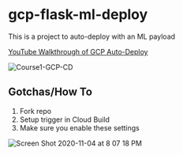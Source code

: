 # gcp-flask-ml-deploy
This is a project to auto-deploy with an ML payload


[YouTube Walkthrough of GCP Auto-Deploy](https://www.youtube.com/watch?v=_TfWdOvQXwU)


![Course1-GCP-CD](https://user-images.githubusercontent.com/58792/107860077-64d04b00-6e0b-11eb-8cf2-7cce40496a46.jpg)


## Gotchas/How To

1.  Fork repo
2.  Setup trigger in Cloud Build
3. Make sure you enable these settings

![Screen Shot 2020-11-04 at 8 07 18 PM](https://user-images.githubusercontent.com/58792/98184850-610e5d80-1ed9-11eb-9950-6e225675ac2d.png)

